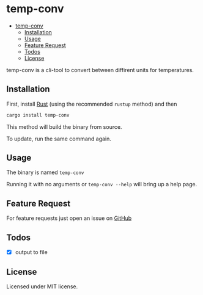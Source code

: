# temp-conv

<!--toc:start-->
- [temp-conv](#temp-conv)
  - [Installation](#installation)
  - [Usage](#usage)
  - [Feature Request](#feature-request)
  - [Todos](#todos)
  - [License](#license)
<!--toc:end-->

temp-conv is a cli-tool to convert between diffirent units for temperatures.

## Installation

First, install [Rust](https://www.rust-lang.org/tools/install) (using the recommended `rustup` method) and then

```bash
cargo install temp-conv
```

This method will build the binary from source.

To update, run the same command again.

## Usage

The binary is named `temp-conv`

Running it with no arguments or `temp-conv --help` will bring up a help page.

## Feature Request

For feature requests just open an issue on [GitHub](https://github.com/baumbus/temp-conv)

## Todos

- [x] output to file

## License

Licensed under MIT license.
